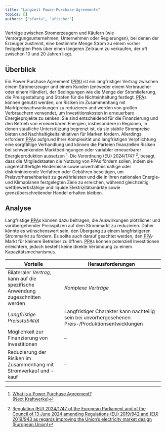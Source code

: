 ```yaml
---
title: "Langzeit Power-Purchase-Agreements"
topics: [] 
authors: ["sfanta", "afischer"]
---
```


Verträge zwischen Stromerzeugern und Käufern (wie Versorgungsunternehmen, Unternehmen oder Regierungen), bei denen der Erzeuger zustimmt, eine bestimmte Menge Strom zu einem vorher festgelegten Preis über einen längeren Zeitraum zu verkaufen, der oft zwischen 10 und 20 Jahren liegt.

## Überblick

Ein Power Purchase Agreement (<abbr title="Power-Purchase-Agreement">PPA</abbr>) ist ein langfristiger Vertrag zwischen einem Stromerzeuger und einem Kunden (entweder einem Verbraucher oder einem Händler), der Bedingungen wie die Menge der Stromlieferung, die Preisgestaltung und Strafen für die Nichteinhaltung festlegt. <abbr title="Power-Purchase-Agreement">PPA</abbr>s können genutzt werden, um Risiken im Zusammenhang mit Marktpreisschwankungen zu reduzieren und werden von großen Verbrauchern verwendet, um Investitionskosten in erneuerbare Energieprojekte zu senken. Sie sind entscheidend für die Finanzierung und den Betrieb von erneuerbaren Energien, insbesondere in Regionen, in denen staatliche Unterstützung begrenzt ist, da sie stabile Strompreise bieten und Nachhaltigkeitsinitiativen für Marken fördern. Allerdings erfordern <abbr title="Power-Purchase-Agreement">PPA</abbr>s aufgrund ihrer Komplexität und langfristigen Verpflichtung eine sorgfältige Verhandlung und können die Parteien finanziellen Risiken bei schwankenden Marktbedingungen oder variabler erneuerbarer Energieproduktion aussetzen [^1].
Die Verordnung (EU) 2024/1747 [^2], besagt, dass die Mitgliedstaaten die Nutzung von PPAs fördern sollen, indem sie ungerechtfertigte Hindernisse sowie unverhältnismäßige oder diskriminierende Verfahren oder Gebühren beseitigen, um Preisvorhersehbarkeit zu gewährleisten und die in ihren nationalen Energie- und Klimaplänen festgelegten Ziele zu erreichen, während gleichzeitig wettbewerbsfähige und liquide Elektrizitätsmärkte sowie grenzüberschreitender Handel erhalten bleiben.

## Analyse

Langfristige <abbr title="Power-Purchase-Agreement">PPA</abbr>s können dazu beitragen, die Auswirkungen plötzlicher und vorübergehender Preisspitzen auf dem Strommarkt zu reduzieren. Daher könnte es wünschenswert sein, den Übergang zu einem langfristigeren Strommarkt zu fördern. Es sollte auch darauf geachtet werden, den <abbr title="Power-Purchase-Agreement">PPA</abbr>-Markt für kleinere Betreiber zu öffnen. <abbr title="Power-Purchase-Agreement">PPA</abbr>s können potenziell Investitionen erleichtern, jedoch besteht keine direkte Verbindung zu einem Kapazitätsmechanismus.

| **Vorteile** | **Herausforderungen** |
|--------------|------------------------|
| Bilateraler *Vertrag*, kann auf die spezifische Anwendung zugeschnitten werden | *Komplexe Verträge* |
| *Langfristige Preisstabilität* | Langfristiger Charakter kann nachteilig sein bei unvorhergesehenen Preis-/Produktionsentwicklungen |
| Möglichkeit zur Finanzierung von Investitionen | – |
| Reduzierung der Risiken im Zusammenhang mit Stromverkauf und -kauf | – |

<!-- Fußnoten -->

[^1]: [What is a Power Purchase Agreement?  
(Next Kraftwerke)](https://www.next-kraftwerke.com/knowledge/ppa-power-purchase-agreement)

[^2]: [Regulation (EU) 2024/1747 of the European Parliament and of the Council of 13 June 2024 amending Regulations (EU) 2019/942 and (EU) 2019/943 as regards improving the Union’s electricity market design  
(European Union)](http://data.europa.eu/eli/reg/2024/1747/oj/eng)
